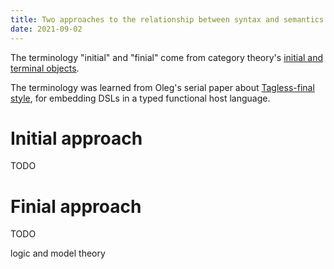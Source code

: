 ```yaml
---
title: Two approaches to the relationship between syntax and semantics -- initial and finial
date: 2021-09-02
---
```


The terminology "initial" and "finial"
come from category theory's [initial and terminal objects][].

[initial and terminal objects]: https://en.wikipedia.org/wiki/Initial_and_terminal_objects.

The terminology was learned from Oleg's serial paper about [Tagless-final style][tagless-final],
for embedding DSLs in a typed functional host language.

[tagless-final]: http://okmij.org/ftp/tagless-final/index.html

# Initial approach

TODO

# Finial approach

TODO

logic and model theory
